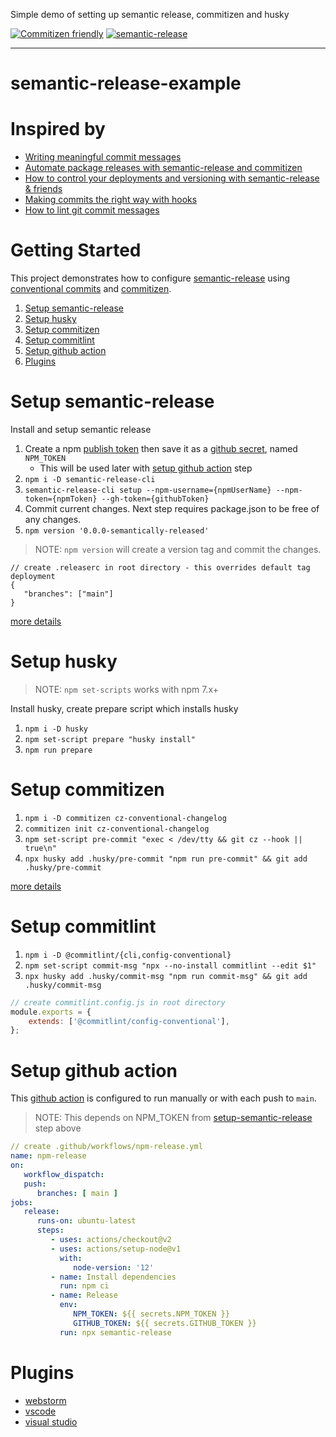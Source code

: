 Simple demo of setting up semantic release, commitizen and husky

[![Commitizen friendly](https://img.shields.io/badge/commitizen-friendly-brightgreen.svg)](http://commitizen.github.io/cz-cli/)
[![semantic-release](https://img.shields.io/badge/%20%20%F0%9F%93%A6%F0%9F%9A%80-semantic--release-e10079.svg)](https://github.com/semantic-release/semantic-release)
___
# semantic-release-example

# Inspired by
- [Writing meaningful commit messages](https://reflectoring.io/meaningful-commit-messages/)
- [Automate package releases with semantic-release and commitizen](https://schalkneethling.medium.com/automate-package-releases-with-semantic-release-and-commitizen-d7d4c337f04f)
- [How to control your deployments and versioning with semantic-release & friends](https://blog.logrocket.com/never-guess-about-project-history-again-31f65091f668/)
- [Making commits the right way with hooks](https://dev.to/thelogicwarlock/making-commits-the-right-way-with-hooks-31h9)
- [How to lint git commit messages](https://remarkablemark.org/blog/2019/05/29/git-husky-commitlint/)

# Getting Started
This project demonstrates how to configure [semantic-release](https://github.com/semantic-release/semantic-release) using [conventional commits](https://www.conventionalcommits.org/) and [commitizen](https://github.com/commitizen/cz-cli). 

1. [Setup semantic-release](#setup-semantic-release)
1. [Setup husky](#setup-husky)
1. [Setup commitizen](#setup-commitizen)
1. [Setup commitlint](#setup-commitlint)
1. [Setup github action](#setup-github-action)
1. [Plugins](#plugins)

# Setup semantic-release
Install and setup semantic release
1. Create a npm [publish token](https://docs.npmjs.com/creating-and-viewing-access-tokens) then save it as a [github secret](https://docs.github.com/en/actions/reference/encrypted-secrets), named `NPM_TOKEN`
   - This will be used later with [setup github action](#setup-github-action) step
1. `npm i -D semantic-release-cli`
1. `semantic-release-cli setup --npm-username={npmUserName} --npm-token={npmToken} --gh-token={githubToken}`
1. Commit current changes. Next step requires package.json to be free of any changes. 
1. `npm version '0.0.0-semantically-released'`

> NOTE: `npm version` will create a version tag and commit the changes.

```json5
// create .releaserc in root directory - this overrides default tag deployment
{
   "branches": ["main"]
}
```

[more details](https://schalkneethling.medium.com/automate-package-releases-with-semantic-release-and-commitizen-d7d4c337f04f#493d)

# Setup husky
> NOTE: `npm set-scripts` works with npm 7.x+

Install husky, create prepare script which installs husky
1. `npm i -D husky`
1. `npm set-script prepare "husky install"`
1. `npm run prepare`

# Setup commitizen
1. `npm i -D commitizen cz-conventional-changelog`
1. `commitizen init cz-conventional-changelog`
1. `npm set-script pre-commit "exec < /dev/tty && git cz --hook || true\n"`
1. `npx husky add .husky/pre-commit "npm run pre-commit" && git add .husky/pre-commit`

[more details](https://schalkneethling.medium.com/automate-package-releases-with-semantic-release-and-commitizen-d7d4c337f04f#4f24)

# Setup commitlint
1. `npm i -D @commitlint/{cli,config-conventional}`
1. `npm set-script commit-msg "npx --no-install commitlint --edit $1"`
1. `npx husky add .husky/commit-msg "npm run commit-msg" && git add .husky/commit-msg`

```javascript
// create commitlint.config.js in root directory
module.exports = {
    extends: ['@commitlint/config-conventional'],
};
```

# Setup github action
This [github action](https://github.com/semantic-release/github/blob/4b902456b1c7958a59dca01bd3658dfde074f426/.github/workflows/release.yml) is  configured to run manually or with each push to `main`.

> NOTE: This depends on NPM_TOKEN from [setup-semantic-release](#setup-semantic-release) step above

```yaml
// create .github/workflows/npm-release.yml
name: npm-release
on:
   workflow_dispatch:
   push:
      branches: [ main ]
jobs:
   release:
      runs-on: ubuntu-latest
      steps:
         - uses: actions/checkout@v2
         - uses: actions/setup-node@v1
           with:
              node-version: '12'
         - name: Install dependencies
           run: npm ci
         - name: Release
           env:
              NPM_TOKEN: ${{ secrets.NPM_TOKEN }}
              GITHUB_TOKEN: ${{ secrets.GITHUB_TOKEN }}
           run: npx semantic-release
```

# Plugins

- [webstorm](https://plugins.jetbrains.com/plugin/9861-git-commit-template)
- [vscode](https://marketplace.visualstudio.com/items?itemName=KnisterPeter.vscode-commitizen)
- [visual studio](https://marketplace.visualstudio.com/items?itemName=mrluje.vs-commitizen)
